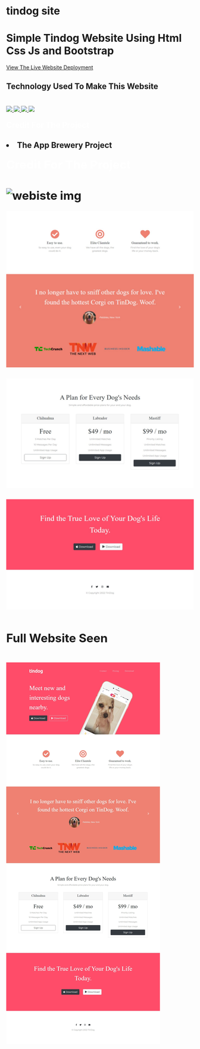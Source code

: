 # tindog site

<h1>Simple Tindog Website Using Html Css Js and Bootstrap</h1>
<p><a href="https://abhishekrajput-web.github.io/tingog-site/">View The Live Website Deployment <a><p>

<h2 style="color:white">Technology Used To Make This Website</h2>

<div style="margin-top:40px">
 <a href="https://www.w3.org/html/" target="_blank"> <img src="https://img.icons8.com/color/94/000000/html-5.png"/> </a> 
    <a href="https://www.w3schools.com/css/default.asp" target="_blank"> <img src="https://img.icons8.com/color/94/000000/css3.png"/> </a> 
    <a href="https://www.w3schools.com/js/default.asp" target="_blank"> <img src="https://img.icons8.com/color/94/000000/javascript.png"/> </a> 
    <a href="https://www.w3schools.com/bootstrap5/" target="_blank"> <img src="https://img.icons8.com/color/94/000000/bootstrap.png"/> </a> 
</div>

<h2 style="color:white;margin-top:20px">Credit For The Project<h2>
<div>
<li>The App Brewery Project</li>
<div>

<h2 style="color:white;margin-top:20px">Credit For The Project<h2>
  <img style="margin-bottom:22px;" src ="website pics/website pics 1.jpeg" alt="webiste img"/>
  <img style="margin-bottom:22px;" src ="website pics/website pics 2.jpeg" alt="webiste img"/>
  <img style="margin-bottom:22px;" src ="website pics/website pics 3.jpeg" alt="webiste img"/>
  <img style="margin-bottom:22px;" src ="website pics/website pics 4.jpeg" alt="webiste img"/>
  

<h2 style="margin-top:20px">Full Website Seen</h2>
<div>
<img style="margin-top:20px" src="website pics/website pics full.jpeg">
</div>
